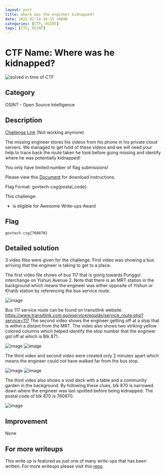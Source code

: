 ```yaml
---
layout: post
title: where was the engineer kidnapped?
date: 2022-01-14 16:15 +0800
categories: [CTF, OSINT]
tags: [CTF, OSINT]
---
```


# CTF Name: Where was he kidnapped?

![solved in time of CTF](https://img.shields.io/badge/solved-in%20time%20of%20CTF-brightgreen.svg)

## Category

OSINT - Open Source Intelligence

## Description

[Challenge Link](https://play.cat1.stf-2020.alttablabs.sg/game/cki97dbjd0pkv0884b2lrlvu2) (Not working anymore)

The missing engineer stores his videos from his phone in his private cloud servers. We managed to get hold of these videos and we will need your help to trace back the route taken he took before going missing and identify where he was potentially kidnapped!

You only have limited number of flag submissions!

Please view this [Document](https://public-download-files-1w4tlnkelo-stf-cat-1.s3-ap-southeast-1.amazonaws.com/OSINT+Challenges.zip) for download instructions.

Flag Format: govtech-csg{postal_code}

This challenge:

- Is eligible for Awesome Write-ups Award

## Flag

```text
govtech-csg{760870}
```

## Detailed solution

3 video files were given for the challenge.
First video was showing a bus arriving that the engineer is taking to get to a place.

The first video file shows of bus 117 that is going towards Punggol interchange on Yishun Avenue 2. Note that there is an MRT station in the background which means the engineer was either opposite of Yishun or Khatib station by referencing the bus service route.

![image](https://raw.githubusercontent.com/brootware/CTF-Writeups/master/Osint/where-was-he-kidnapped/1.png)

Bus 117 service route can be found on transitlink website.
<https://www.transitlink.com.sg/eservice/eguide/service_route.php?service=117>
The second video shows the engineer getting off at a stop that is within a distant from the MRT. The video also shows two striking yellow colored columns which helped identify the stop number that the engineer got off at which is Blk 871.

![image](https://raw.githubusercontent.com/brootware/CTF-Writeups/master/Osint/where-was-he-kidnapped/2.png)
![image](https://raw.githubusercontent.com/brootware/CTF-Writeups/master/Osint/where-was-he-kidnapped/3.png)

The third video and second video were created only 2 minutes apart which means the engineer could not have walked far from the bus stop.

![image](https://raw.githubusercontent.com/brootware/CTF-Writeups/master/Osint/where-was-he-kidnapped/4.png)
![image](https://raw.githubusercontent.com/brootware/CTF-Writeups/master/Osint/where-was-he-kidnapped/5.png)

The third video also shows a void deck with a table and a community garden in the background. By following these clues, blk 870 is narrowed down where the engineer was last spotted before being kidnapped. The postal code of blk 870 is 760870.

![image](https://raw.githubusercontent.com/brootware/CTF-Writeups/master/Osint/where-was-he-kidnapped/6.png)

## Improvement

None

## For more writeups

This write up is featured as just one of many write-ups that has been written. For more writeups please visit this [repo](https://github.com/brootware/CTF-Writeups)
